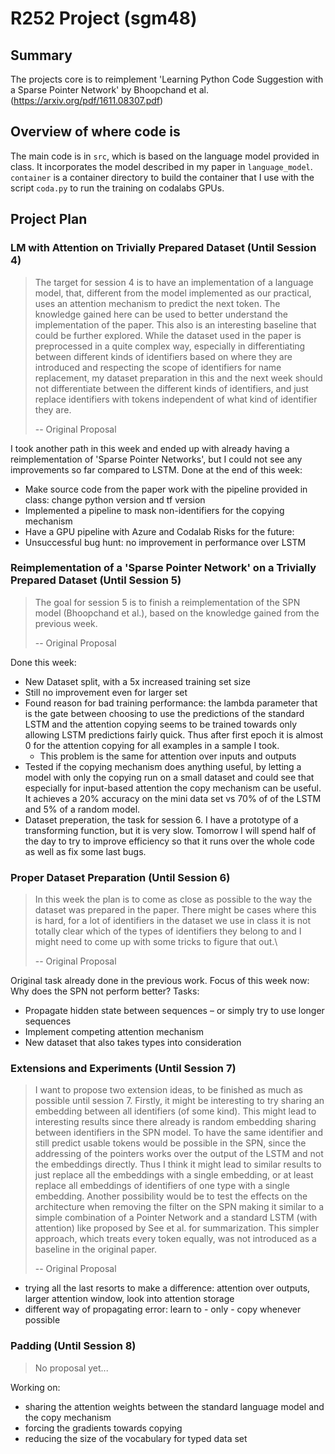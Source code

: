 # R252 Project (sgm48)

## Summary
The projects core is to reimplement 'Learning Python Code Suggestion with a Sparse Pointer Network' by Bhoopchand et al. (https://arxiv.org/pdf/1611.08307.pdf)
## Overview of where code is
The main code is in `src`, which is based on the language model provided in class.
It incorporates the model described in my paper in `language_model`.
`container` is a container directory to build the container that I use with the script `coda.py` to run the training on codalabs GPUs.

## Project Plan
### LM with Attention on Trivially Prepared Dataset (Until Session 4)
> The target for session 4 is to have an implementation of a language model, that, different from the model implemented as our practical, uses an attention mechanism to predict the next token. The knowledge gained here can be used to better understand the implementation of the paper. This also is an interesting baseline that could be further explored.
> While the dataset used in the paper is preprocessed in a quite complex way, especially in differentiating between different kinds of identifiers based on where they are introduced and respecting the scope of identifiers for name replacement, my dataset preparation in this and the next week should not differentiate between the different kinds of identifiers, and just replace identifiers with tokens independent of what kind of identifier they are.
>
> -- Original Proposal

I took another path in this week and ended up with already having a reimplementation of 'Sparse Pointer Networks', but I could not see any improvements so far compared to LSTM.
Done at the end of this week:
- Make source code from the paper work with the pipeline provided in class: change python version and tf version
- Implemented a pipeline to mask non-identifiers for the copying mechanism
- Have a GPU pipeline with Azure and Codalab
Risks for the future:
- Unsuccessful bug hunt: no improvement in performance over LSTM

### Reimplementation of a 'Sparse Pointer Network' on a Trivially Prepared Dataset (Until Session 5)
> The goal for session 5 is to finish a reimplementation of the SPN model (Bhoopchand et al.), based on the knowledge gained from the previous week. 
>
> -- Original Proposal

Done this week:
- New Dataset split, with a 5x increased training set size
- Still no improvement even for larger set
- Found reason for bad training performance: the lambda parameter that is the gate between choosing to use the predictions of the standard LSTM and the attention copying seems to be trained towards only allowing LSTM predictions fairly quick. Thus after first epoch it is almost 0 for the attention copying for all examples in a sample I took.
    - This problem is the same for attention over inputs and outputs
- Tested if the copying mechanism does anything useful, by letting a model with only the copying run on a small dataset and could see that especially for input-based attention the copy mechanism can be useful. It achieves a 20% accuracy on the mini data set vs 70% of of the LSTM and 5% of a random model.
- Dataset preperation, the task for session 6. I have a prototype of a transforming function, but it is very slow. Tomorrow I will spend half of the day to try to improve efficiency so that it runs over the whole code as well as fix some last bugs.

### Proper Dataset Preparation (Until Session 6)
> In this week the plan is to come as close as possible to the way the dataset was prepared in the paper. There might be cases where this is hard, for a lot of identifiers in the dataset we use in class it is not totally clear which of the types of identifiers they belong to and I  might need to come up with some tricks to figure that out.\\
>
> -- Original Proposal

Original task already done in the previous work. Focus of this week now: Why does the SPN not perform better?
Tasks:
- Propagate hidden state between sequences – or simply try to use longer sequences
- Implement competing attention mechanism
- New dataset that also takes types into consideration

### Extensions and Experiments (Until Session 7)
> I want to propose two extension ideas, to be finished as much as possible until session 7.
> Firstly, it might be interesting to try sharing an embedding between all identifiers (of some kind). This might lead to interesting results since there already is random embedding sharing between identifiers in the SPN model. To have the same identifier and still predict usable tokens would be possible in the SPN, since the addressing of the pointers works over the output of the LSTM and not the embeddings directly. Thus I think it might lead to similar results to just replace all the embeddings with a single embedding, or at least replace all embeddings of identifiers of one type with a single embedding.
> Another possibility would be to test the effects on the architecture when removing the filter on the SPN making it similar to a simple combination of a Pointer Network and a standard LSTM (with attention) like proposed by See et al. for summarization. This simpler approach, which treats every token equally, was not introduced as a baseline in the original paper.
>
> -- Original Proposal

- trying all the last resorts to make a difference: attention over outputs, larger attention window, look into attention storage
- different way of propagating error: learn to - only - copy whenever possible

### Padding (Until Session 8)
> No proposal yet...


Working on:
- sharing the attention weights between the standard language model and the copy mechanism
- forcing the gradients towards copying
- reducing the size of the vocabulary for typed data set
